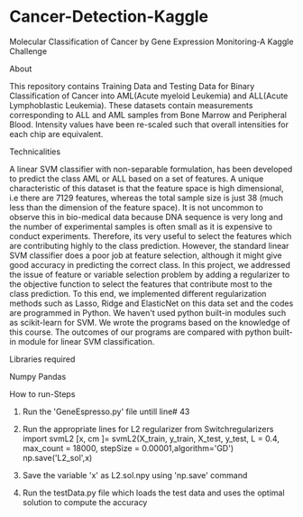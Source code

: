 # Cancer-Detection-Kaggle
Molecular Classification of Cancer by Gene Expression Monitoring-A Kaggle Challenge

About

This repository contains Training Data and Testing Data for Binary Classification of Cancer into AML(Acute myeloid Leukemia) and ALL(Acute Lymphoblastic Leukemia). These datasets contain measurements corresponding to ALL and AML samples from Bone Marrow and Peripheral
Blood. Intensity values have been re-scaled such that overall intensities for each chip are equivalent.

Technicalities

A linear SVM classifier with non-separable formulation, has been developed to predict the class AML or ALL based on a set of features. A unique characteristic of this dataset is that the feature space is high dimensional, i.e there are 7129 features, whereas the total sample size is just 38 (much less than the dimension of the feature space). It is not uncommon to observe this in bio-medical data because DNA sequence is very long and the number of experimental samples is often small as it is expensive to conduct experiments. Therefore, its very useful to select the features which are contributing highly to the class prediction. However, the standard linear SVM classifier does a poor job at feature selection, although it might give good accuracy in predicting the correct class. In this project, we addressed the issue of feature or variable selection problem by adding a regularizer to the objective function to select the features that contribute most to the class prediction. To this end, we implemented different regularization methods such as Lasso, Ridge and ElasticNet on this
data set and the codes are programmed in Python. We haven't used python built-in modules such as scikit-learn for SVM. We wrote the programs based on the knowledge of this course. The outcomes of our programs are compared with python built-in module for linear SVM
classification. 

Libraries required

Numpy
Pandas

How to run-Steps

1) Run the 'GeneEspresso.py' file untill line# 43
2) Run the appropriate lines  for L2 regularizer 
      from Switchregularizers import svmL2
      [x, cm ]= svmL2(X_train, y_train, X_test, y_test, L = 0.4, max_count = 18000, stepSize = 0.00001,algorithm='GD')
      np.save('L2_sol',x)

3) Save the variable 'x' as L2.sol.npy using 'np.save' command
4) Run the testData.py file which loads the test data and uses the optimal solution to compute the accuracy
